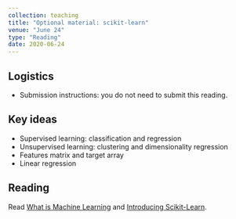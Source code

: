 ```yaml
---
collection: teaching
title: "Optional material: scikit-learn"
venue: "June 24"
type: "Reading"
date: 2020-06-24
---
```

## Logistics
* Submission instructions: you do not need to submit this reading.

## Key ideas
* Supervised learning: classification and regression
* Unsupervised learning: clustering and dimensionality regression
* Features matrix and target array
* Linear regression


## Reading
Read [What is Machine Learning](https://colab.research.google.com/github/jakevdp/PythonDataScienceHandbook/blob/master/notebooks/05.01-What-Is-Machine-Learning.ipynb) and [Introducing Scikit-Learn](https://colab.research.google.com/github/jakevdp/PythonDataScienceHandbook/blob/master/notebooks/05.02-Introducing-Scikit-Learn.ipynb).
